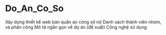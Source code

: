 # Do_An_Co_So
Xây dựng thiết kế web bán quần áo công sở nữ
Danh sách thành viên nhóm, và phân công
Mô tả ngắn gọn về dự án (đề xuất)
Công nghệ sử dụng 
